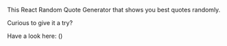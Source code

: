 This React Random Quote Generator that shows you best quotes randomly.

Curious to give it a try?

Have a look here: ()
